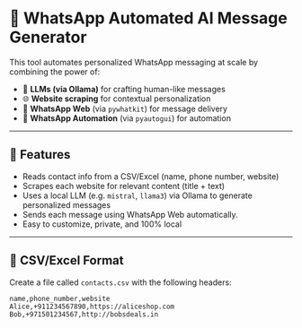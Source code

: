 # 🤖 WhatsApp Automated AI Message Generator

This tool automates personalized WhatsApp messaging at scale by combining the power of:

- 🧠 **LLMs (via Ollama)** for crafting human-like messages
- 🌐 **Website scraping** for contextual personalization
- 💬 **WhatsApp Web** (via `pywhatkit`) for message delivery
- 💬 **WhatsApp Automation** (via `pyautogui`) for automation

---

## 🚀 Features

- Reads contact info from a CSV/Excel (name, phone number, website)
- Scrapes each website for relevant content (title + text)
- Uses a local LLM (e.g. `mistral`, `llama3`) via Ollama to generate personalized messages
- Sends each message using WhatsApp Web automatically.
- Easy to customize, private, and 100% local

---

## 📁 CSV/Excel Format

Create a file called `contacts.csv` with the following headers:

```csv
name,phone_number,website
Alice,+911234567890,https://aliceshop.com
Bob,+971501234567,http://bobsdeals.in
